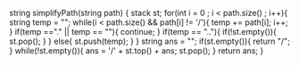 string simplifyPath(string path) {
stack<string> st;
for(int i = 0 ; i < path.size() ; i++){
string temp = "";
while(i < path.size() && path[i] != '/'){
temp += path[i];
i++;
}
if(temp =="." || temp == ""){
continue;
}
if(temp == ".."){
if(!st.empty()){
st.pop();
}
}
else{
st.push(temp);
}
}
string ans = "";
if(st.empty()){
return "/";
}
while(!st.empty()){
ans  = '/' + st.top() + ans;
st.pop();
}
return ans;
}